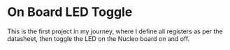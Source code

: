 
# On Board LED Toggle

This is the first project in my journey, where I define all registers as per the datasheet, then toggle the LED on the Nucleo board on and off.
